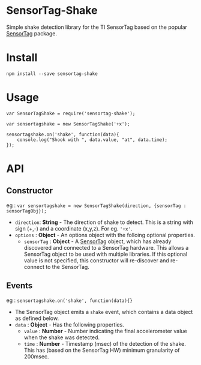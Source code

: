 # SensorTag-Shake

Simple shake detection library for the TI SensorTag based on the popular [SensorTag](https://www.npmjs.com/package/sensortag) package.

# Install

```
npm install --save sensortag-shake
```

# Usage

```
var SensorTagShake = require('sensortag-shake');

var sensortagshake = new SensorTagShake('+x');

sensortagshake.on('shake', function(data){
	console.log("Shook with ", data.value, "at", data.time);
});
```

# API

## Constructor

eg : `var sensortagshake = new SensorTagShake(direction, {sensorTag : sensorTagObj});`

- `direction`: __String__ - The direction of shake to detect. This is a string with sign (+,-) and a coordinate (x,y,z). For eg. `'+x'`.
- `options` : __Object__ - An options object with the folloing optional properties.
	- `sensorTag` : __Object__ - A [SensorTag](https://www.npmjs.com/package/sensortag) object, which has already discovered and connected to a SensorTag hardware. This allows a SensorTag object to be used with multiple libraries. If this optional value is not specified, this constructor will re-discover and re-connect to the SensorTag.

## Events

eg : `sensortagshake.on('shake', function(data){}`

- The SensorTag object emits a `shake` event, which contains a data object as defined below.
- `data` : __Object__ - Has the following properties.
	- `value` : __Number__ - Number indicating the final accelerometer value when the shake was detected.
	- `time` : __Number__ - Timestamp (msec) of the detection of the shake. This has (based on the SensorTag HW) minimum granularity of 200msec.



